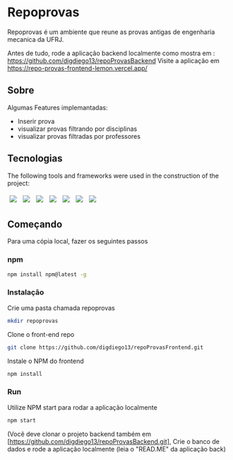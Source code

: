 # Repoprovas
Repoprovas é um ambiente que reune as provas antigas de engenharia mecanica da UFRJ.

Antes de tudo, rode a aplicação backend localmente como mostra em : https://github.com/digdiego13/repoProvasBackend
Visite a aplicação em https://repo-provas-frontend-lemon.vercel.app/



## Sobre
Algumas Features implemantadas:

- Inserir prova
- visualizar provas filtrando por disciplinas
- visualizar provas filtradas por professores

## Tecnologias
The following tools and frameworks were used in the construction of the project:<br>
<p>
  <img style='margin: 5px;' src='https://img.shields.io/badge/styled-components%20-%2320232a.svg?&style=for-the-badge&color=b8679e&logo=styled-components&logoColor=%3a3a3a'>
  <img style='margin: 5px;' src='https://img.shields.io/badge/axios%20-%2320232a.svg?&style=for-the-badge&color=informational'>
  <img style='margin: 5px;' src="https://img.shields.io/badge/react-app%20-%2320232a.svg?&style=for-the-badge&color=60ddf9&logo=react&logoColor=%2361DAFB"/>
  <img style='margin: 5px;' src="https://img.shields.io/badge/react_route%20-%2320232a.svg?&style=for-the-badge&logo=react&logoColor=%2361DAFB"/>
  <img style='margin: 5px;' src='https://img.shields.io/badge/react-icons%20-%2320232a.svg?&style=for-the-badge&color=f28dc7&logo=react-icons&logoColor=%2361DAFB'>
  <img style='margin: 5px;' src="https://img.shields.io/badge/dayjs%20-%2320232a.svg?&style=for-the-badge&logo=react"/>
  <img style='margin: 5px;' src="https://img.shields.io/badge/react-modal%20-%2320232a.svg?&style=for-the-badge&logo=react"/>
</p>


## Começando
Para uma cópia local, fazer os seguintes passos

### npm
```sh
npm install npm@latest -g
```
### Instalação
Crie uma pasta chamada repoprovas
```sh
mkdir repoprovas
```
Clone o front-end repo
```sh
git clone https://github.com/digdiego13/repoProvasFrontend.git
```
Instale o NPM do frontend
```sh
npm install
```
### Run
Utilize NPM start para rodar a aplicação localmente
```sh
npm start
```
(Você deve clonar o projeto backend também em  [https://github.com/digdiego13/repoProvasBackend.git], Crie o banco de dados e rode a aplicação localmente (leia o "READ.ME" da aplicação back)

